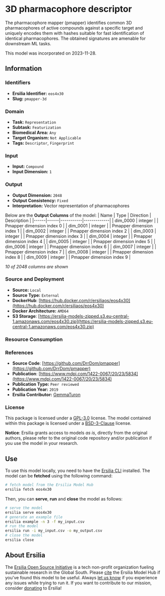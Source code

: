 # 3D pharmacophore descriptor

The pharmacophore mapper (pmapper) identifies common 3D pharmacophores of active compounds against a specific target and uniquely encodes them with hashes suitable for fast identification of identical pharmacophores. The obtained signatures are amenable for downstream ML tasks.

This model was incorporated on 2023-11-28.

## Information
### Identifiers
- **Ersilia Identifier:** `eos4x30`
- **Slug:** `pmapper-3d`

### Domain
- **Task:** `Representation`
- **Subtask:** `Featurization`
- **Biomedical Area:** `Any`
- **Target Organism:** `Not Applicable`
- **Tags:** `Descriptor`, `Fingerprint`

### Input
- **Input:** `Compound`
- **Input Dimension:** `1`

### Output
- **Output Dimension:** `2048`
- **Output Consistency:** `Fixed`
- **Interpretation:** Vector representation of pharmacophores

Below are the **Output Columns** of the model:
| Name | Type | Direction | Description |
|------|------|-----------|-------------|
| dim_0000 | integer |  | Pmapper dimension index 0 |
| dim_0001 | integer |  | Pmapper dimension index 1 |
| dim_0002 | integer |  | Pmapper dimension index 2 |
| dim_0003 | integer |  | Pmapper dimension index 3 |
| dim_0004 | integer |  | Pmapper dimension index 4 |
| dim_0005 | integer |  | Pmapper dimension index 5 |
| dim_0006 | integer |  | Pmapper dimension index 6 |
| dim_0007 | integer |  | Pmapper dimension index 7 |
| dim_0008 | integer |  | Pmapper dimension index 8 |
| dim_0009 | integer |  | Pmapper dimension index 9 |

_10 of 2048 columns are shown_
### Source and Deployment
- **Source:** `Local`
- **Source Type:** `External`
- **DockerHub**: [https://hub.docker.com/r/ersiliaos/eos4x30](https://hub.docker.com/r/ersiliaos/eos4x30)
- **Docker Architecture:** `AMD64`
- **S3 Storage**: [https://ersilia-models-zipped.s3.eu-central-1.amazonaws.com/eos4x30.zip](https://ersilia-models-zipped.s3.eu-central-1.amazonaws.com/eos4x30.zip)

### Resource Consumption


### References
- **Source Code**: [https://github.com/DrrDom/pmapper](https://github.com/DrrDom/pmapper)
- **Publication**: [https://www.mdpi.com/1422-0067/20/23/5834](https://www.mdpi.com/1422-0067/20/23/5834)
- **Publication Type:** `Peer reviewed`
- **Publication Year:** `2019`
- **Ersilia Contributor:** [GemmaTuron](https://github.com/GemmaTuron)

### License
This package is licensed under a [GPL-3.0](https://github.com/ersilia-os/ersilia/blob/master/LICENSE) license. The model contained within this package is licensed under a [BSD-3-Clause](LICENSE) license.

**Notice**: Ersilia grants access to models _as is_, directly from the original authors, please refer to the original code repository and/or publication if you use the model in your research.


## Use
To use this model locally, you need to have the [Ersilia CLI](https://github.com/ersilia-os/ersilia) installed.
The model can be **fetched** using the following command:
```bash
# fetch model from the Ersilia Model Hub
ersilia fetch eos4x30
```
Then, you can **serve**, **run** and **close** the model as follows:
```bash
# serve the model
ersilia serve eos4x30
# generate an example file
ersilia example -n 3 -f my_input.csv
# run the model
ersilia run -i my_input.csv -o my_output.csv
# close the model
ersilia close
```

## About Ersilia
The [Ersilia Open Source Initiative](https://ersilia.io) is a tech non-profit organization fueling sustainable research in the Global South.
Please [cite](https://github.com/ersilia-os/ersilia/blob/master/CITATION.cff) the Ersilia Model Hub if you've found this model to be useful. Always [let us know](https://github.com/ersilia-os/ersilia/issues) if you experience any issues while trying to run it.
If you want to contribute to our mission, consider [donating](https://www.ersilia.io/donate) to Ersilia!

